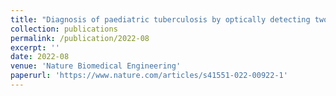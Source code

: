 ```yaml
---
title: "Diagnosis of paediatric tuberculosis by optically detecting two virulence factors on extracellular vesicles in blood samples"
collection: publications
permalink: /publication/2022-08
excerpt: ''
date: 2022-08
venue: 'Nature Biomedical Engineering'
paperurl: 'https://www.nature.com/articles/s41551-022-00922-1'
---
```

